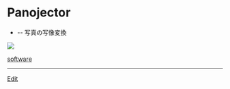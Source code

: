 # Panojector


* [](https://github.com/vitroid/Panojector) -- 写真の写像変換



![](https://live.staticflickr.com/4646/38796921564_42c4549c73_k_d.jpg)





[software](software.md) 




----
[Edit](https://github.com/vitroid/vitroid.github.io/edit/master/MD/Panojector.md)
